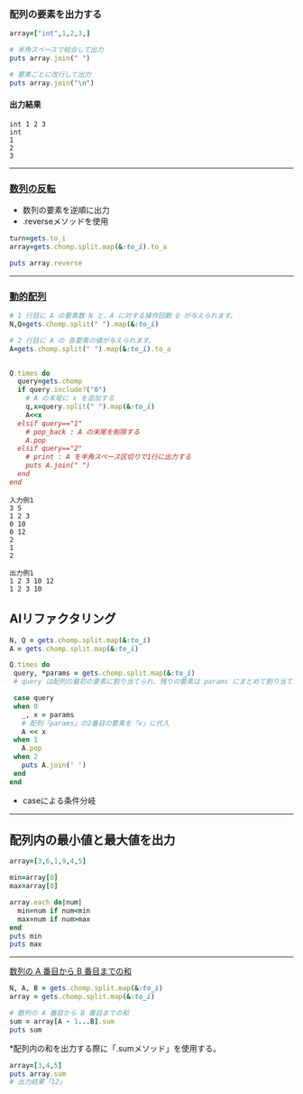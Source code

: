### 配列の要素を出力する

```Ruby
array=["int",1,2,3,]

# 半角スペースで結合して出力
puts array.join(" ")

# 要素ごとに改行して出力
puts array.join("\n")
```

#### 出力結果
```
int 1 2 3
int
1
2
3
```
***
### [数列の反転](https://paiza.jp/works/mondai/loop_problems/loop_problems__seq_reverse)
* 数列の要素を逆順に出力
* .reverseメソッドを使用
```Ruby
turn=gets.to_i
array=gets.chomp.split.map(&:to_i).to_a

puts array.reverse
```
***
### [動的配列](https://paiza.jp/works/mondai/data_structure/data_structure__array_boss)

```Ruby
# 1 行目に A の要素数 N と、A に対する操作回数 Q が与えられます。
N,Q=gets.chomp.split(" ").map(&:to_i)

# 2 行目に A の 各要素の値が与えられます。
A=gets.chomp.split(" ").map(&:to_i).to_a


Q.times do
  query=gets.chomp
  if query.include?("0")
    # A の末尾に x を追加する
    q,x=query.split(" ").map(&:to_i)
    A<<x
  elsif query=="1"
    # pop_back : A の末尾を削除する
    A.pop
  elsif query=="2"
    # print : A を半角スペース区切りで1行に出力する
    puts A.join(" ")
  end
end
```

```
入力例1
3 5
1 2 3
0 10
0 12
2
1
2

出力例1
1 2 3 10 12
1 2 3 10
```


## AIリファクタリング
 ```Ruby
N, Q = gets.chomp.split.map(&:to_i)
A = gets.chomp.split.map(&:to_i)

Q.times do
  query, *params = gets.chomp.split.map(&:to_i)
  # query は配列の最初の要素に割り当てられ、残りの要素は params にまとめて割り当てられます。このとき、* 演算子が使用されています。*params は「残りの要素をすべてまとめて配列として受け取る」という意味で、これにより可変長引数として params に割り当てられます。

  case query
  when 0
    _, x = params
    # 配列「params」の2番目の要素を「x」に代入
    A << x
  when 1
    A.pop
  when 2
    puts A.join(' ')
  end
end
 ```
* caseによる条件分岐
***
## 配列内の最小値と最大値を出力
```Ruby
array=[3,6,1,9,4,5]

min=array[0]
max=array[0]

array.each do|num|
  min=num if num<min
  max=num if num>max
end
puts min
puts max
```
***
[数列の A 番目から B 番目までの和 ](https://paiza.jp/works/mondai/loop_problems/loop_problems__seq_partsum)

```Ruby
N, A, B = gets.chomp.split.map(&:to_i)
array = gets.chomp.split.map(&:to_i)

# 数列の A 番目から B 番目までの和
sum = array[A - 1...B].sum
puts sum
```
*配列内の和を出力する際に「.sumメソッド」を使用する。
```Ruby
array=[3,4,5]
puts array.sum
# 出力結果「12」
```
